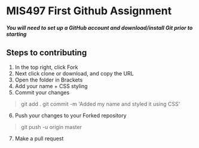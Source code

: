 # MIS497 First Github Assignment

##### You will need to set up a GitHub account and download/install Git prior to starting

## Steps to contributing
1. In the top right, click Fork
2. Next click clone or download, and copy the URL
3. Open the folder in Brackets 
4. Add your name + CSS styling
5. Commit your changes 
> git add .
> git commit -m 'Added my name and styled it using CSS'
6. Push your changes to your Forked repository
> git push -u origin master
7. Make a pull request

